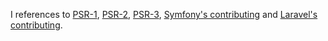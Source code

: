 I references to [PSR-1](https://www.php-fig.org/psr/psr-1/), [PSR-2](https://www.php-fig.org/psr/psr-2/), [PSR-3](https://www.php-fig.org/psr/psr-3/), [Symfony's contributing](https://symfony.com/doc/current/contributing/code/standards.html) and [Laravel's contributing](https://laravel.com/docs/master/contributions).
